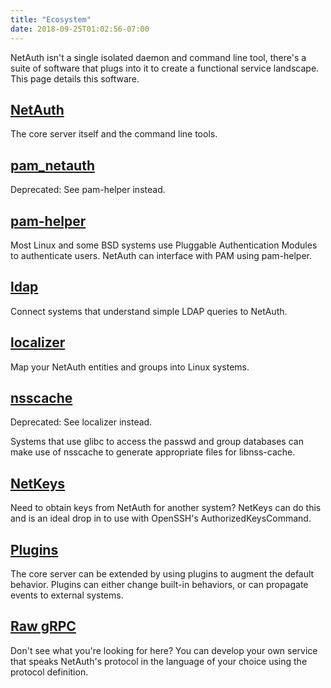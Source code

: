 ```yaml
---
title: "Ecosystem"
date: 2018-09-25T01:02:56-07:00
---
```


NetAuth isn't a single isolated daemon and command line tool, there's
a suite of software that plugs into it to create a functional service
landscape.  This page details this software.

## [NetAuth](netauth/)

The core server itself and the command line tools.

## [pam_netauth](pam_netauth/)

Deprecated: See pam-helper instead.

## [pam-helper](pam-helper)

Most Linux and some BSD systems use Pluggable Authentication Modules
to authenticate users.  NetAuth can interface with PAM using
pam-helper.

## [ldap](ldap/)

Connect systems that understand simple LDAP queries to NetAuth.

## [localizer](localizer/)

Map your NetAuth entities and groups into Linux systems.

## [nsscache](nsscache/)

Deprecated: See localizer instead.

Systems that use glibc to access the passwd and group databases can
make use of nsscache to generate appropriate files for libnss-cache.

## [NetKeys](netkeys/)

Need to obtain keys from NetAuth for another system?  NetKeys can do
this and is an ideal drop in to use with OpenSSH's
AuthorizedKeysCommand.

## [Plugins](plugin)

The core server can be extended by using plugins to augment the
default behavior.  Plugins can either change built-in behaviors, or
can propagate events to external systems.

## [Raw gRPC](https://github.com/NetAuth/Protocol)

Don't see what you're looking for here?  You can develop your own
service that speaks NetAuth's protocol in the language of your choice
using the protocol definition.
